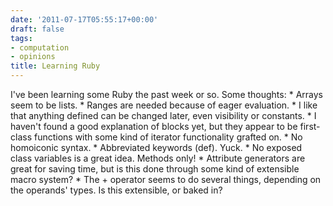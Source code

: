 ```yaml
---
date: '2011-07-17T05:55:17+00:00'
draft: false
tags:
- computation
- opinions
title: Learning Ruby
---
```


I've been learning some Ruby the past week or so. Some thoughts: * Arrays seem to be lists. * Ranges are needed because of eager evaluation. * I like that anything defined can be changed later, even visibility or constants. * I haven't found a good explanation of blocks yet, but they appear to be first-class functions with some kind of iterator functionality grafted on. * No homoiconic syntax. * Abbreviated keywords (def). Yuck. * No exposed class variables is a great idea. Methods only! * Attribute generators are great for saving time, but is this done through some kind of extensible macro system? * The + operator seems to do several things, depending on the operands' types. Is this extensible, or baked in?
